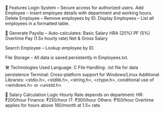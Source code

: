 📌 Features
 Login System – Secure access for authorized users.
 Add Employee – Insert employee details with department and working hours.
 Delete Employee – Remove employees by ID.
 Display Employees – List all employees in a formatted table.

💸 Generate Payslip – Auto-calculates:
Basic Salary
HRA (20%)
PF (5%)
Overtime Pay (1.5x hourly rate)
Net & Gross Salary

Search Employee – Lookup employee by ID.

File Storage – All data is saved persistently in Employees.txt.

🛠️ Technologies Used
Language: C
File Handling: .txt file for data persistence
Terminal: Cross-platform support for Windows/Linux
Additional Libraries: <stdio.h>, <stdlib.h>, <string.h>, <ctype.h>, conditional use of <windows.h> or <unistd.h>

🧮 Salary Calculation Logic
Hourly Rate depends on department:
HR: ₹200/hour
Finance: ₹250/hour
IT: ₹300/hour
Others: ₹150/hour
Overtime applies for hours above 160/month at 1.5× rate.
